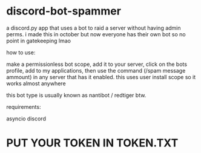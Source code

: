 # discord-bot-spammer
a discord.py app that uses a bot to raid a server without having admin perms. i made this in october but now everyone has their own bot so no point in gatekeeping lmao


how to use:

make a permissionless bot scope, add it to your server, click on the bots profile, add to my applications, then use the command (/spam message ammount) in any server that has it enabled. this uses user install scope so it works almost anywhere

this bot type is usually known as nantibot / redtiger btw.

requirements:

asyncio
discord

# PUT YOUR TOKEN IN TOKEN.TXT
